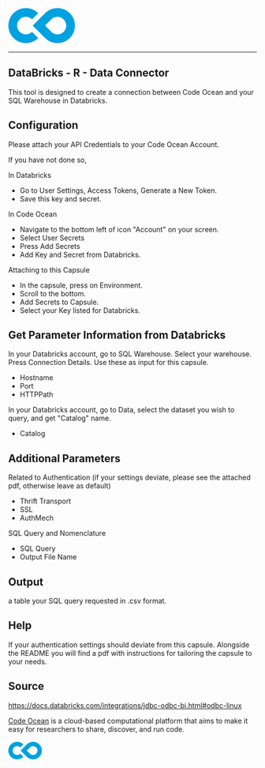 [![Code Ocean Logo](images/CO_logo_135x72.png)](http://codeocean.com/product)

<hr>
  
##  DataBricks - R - Data Connector

This tool is designed to create a connection between Code Ocean and your SQL Warehouse in Databricks. 

## Configuration

Please attach your API Credentials to your Code Ocean Account. 

If you have not done so, 

In Databricks 

- Go to User Settings, Access Tokens, Generate a New Token.
- Save this key and secret.

In Code Ocean
- Navigate to the bottom left of icon "Account" on your screen.
- Select User Secrets
- Press Add Secrets
- Add Key and Secret from Databricks. 

Attaching to this Capsule
- In the capsule, press on Environment. 
- Scroll to the bottom. 
- Add Secrets to Capsule.
- Select your Key listed for Databricks. 


## Get Parameter Information from Databricks

In your Databricks account, go to SQL Warehouse. Select your warehouse. Press Connection Details.
Use these as input for this capsule.

- Hostname
- Port 
- HTTPPath

In your Databricks account, go to Data, select the dataset you wish to query, and get "Catalog" name.

- Catalog
      
## Additional Parameters

Related to Authentication (if your settings deviate, please see the attached pdf, otherwise leave as default)

- Thrift Transport
- SSL 
- AuthMech

SQL Query and Nomenclature

- SQL Query
- Output File Name

## Output

a table your SQL query requested in .csv format.

## Help

If your authentication settings should deviate from this capsule. Alongside the README you will find a pdf with instructions for tailoring the capsule to your needs.

## Source

https://docs.databricks.com/integrations/jdbc-odbc-bi.html#odbc-linux

[Code Ocean](https://codeocean.com/) is a cloud-based computational platform that aims to make it easy for researchers to share, discover, and run code.<br /><br />
[![Code Ocean Logo](images/CO_logo_68x36.png)](https://www.codeocean.com)